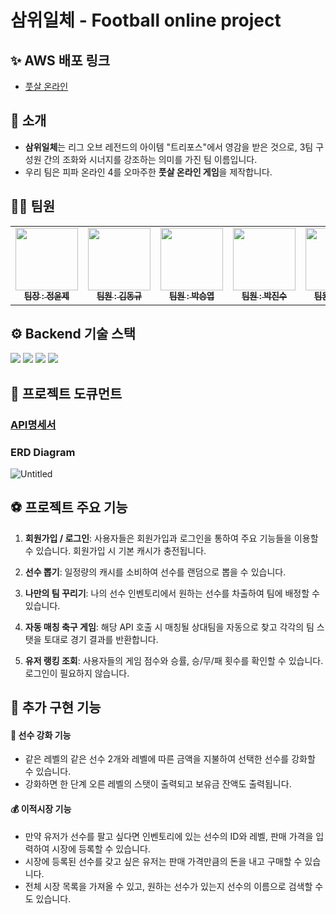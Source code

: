 # 삼위일체 - Football online project

## ✨ AWS 배포 링크

- [풋살 온라인](http://talpangee.shop:3000)

## 👋 소개

- **삼위일체**는 리그 오브 레전드의 아이템 "트리포스"에서 영감을 받은 것으로, 3팀 구성원 간의 조화와 시너지를 강조하는 의미를 가진 팀 이름입니다.
- 우리 팀은 피파 온라인 4를 오마주한 **풋살 온라인 게임**을 제작합니다.

## 👩‍💻 팀원

<table>
  <tbody>
    <tr>
      <td align="center"><a href="https://github.com/tmdwnsasa"><img src="https://avatars.githubusercontent.com/u/16133454?v=4" width="100px;" alt=""/><br /><sub><b> 팀장 : 정윤제 </b></sub></a><br /></td>
      <td align="center"><a href="https://github.com/Kdkplaton"><img src="https://avatars.githubusercontent.com/u/160683826?v=4" width="100px;" alt=""/><br /><sub><b> 팀원 : 김동규 </b></sub></a><br /></td>
      <td align="center"><a href="https://github.com/wantfree8937"><img src="https://avatars.githubusercontent.com/u/101966192?v=4" width="100px;" alt=""/><br /><sub><b> 팀원 : 박승엽 </b></sub></a><br /></td>
      <td align="center"><a href="https://github.com/TalpangEE"><img src="https://avatars.githubusercontent.com/u/106961017?v=4" width="100px;" alt=""/><br /><sub><b> 팀원 : 박진수 </b></sub></a><br /></td>
      <td align="center"><a href="https://github.com/KR-EGOIST"><img src="https://avatars.githubusercontent.com/u/54177070?v=4" width="100px;" alt=""/><br /><sub><b> 팀원 : 윤진호 </b></sub></a><br /></td>
      <td align="center"><a href="https://github.com/mimihimesama"><img src="https://avatars.githubusercontent.com/u/106059492?v=4" width="100px;" alt=""/><br /><sub><b> 팀원 : 황정민 </b></sub></a><br /></td>
    </tr>
  </tbody>
</table>

## ⚙️ Backend 기술 스택

<img src="https://img.shields.io/badge/node.js-339933?style=for-the-badge&logo=Node.js&logoColor=white">
<img src="https://img.shields.io/badge/express-000000?style=for-the-badge&logo=express&logoColor=white">
<img src="https://img.shields.io/badge/mysql-4479A1?style=for-the-badge&logo=mysql&logoColor=white">
<img src="https://img.shields.io/badge/prisma-2D3748?style=for-the-badge&logo=prisma&logoColor=white">

## 📄 프로젝트 도큐먼트

### [API명세서](https://opaque-onion-d3e.notion.site/API-1ec2e3bcb86440739b6782d95018c9f8)

### ERD Diagram

![Untitled](https://github.com/tmdwnsasa/Football_online_project/assets/101966192/a1f45b90-db12-4598-b871-a05ec7db1540)

## ⚽ 프로젝트 주요 기능

1. **회원가입 / 로그인**: 사용자들은 회원가입과 로그인을 통하여 주요 기능들을 이용할 수 있습니다. 회원가입 시 기본 캐시가 충전됩니다.

2. **선수 뽑기**: 일정량의 캐시를 소비하여 선수를 랜덤으로 뽑을 수 있습니다.

3. **나만의 팀 꾸리기**: 나의 선수 인벤토리에서 원하는 선수를 차출하여 팀에 배정할 수 있습니다.

4. **자동 매칭 축구 게임**: 해당 API 호출 시 매칭될 상대팀을 자동으로 찾고 각각의 팀 스탯을 토대로 경기 결과를 반환합니다.

5. **유저 랭킹 조회**: 사용자들의 게임 점수와 승률, 승/무/패 횟수를 확인할 수 있습니다. 로그인이 필요하지 않습니다.

## 🚀 추가 구현 기능

#### **💪 선수 강화 기능**

- 같은 레벨의 같은 선수 2개와 레벨에 따른 금액을 지불하여 선택한 선수를 강화할 수 있습니다.
- 강화하면 한 단계 오른 레벨의 스탯이 출력되고 보유금 잔액도 출력됩니다.

#### **💰 이적시장 기능**

- 만약 유저가 선수를 팔고 싶다면 인벤토리에 있는 선수의 ID와 레벨, 판매 가격을 입력하여 시장에 등록할 수 있습니다.
- 시장에 등록된 선수를 갖고 싶은 유저는 판매 가격만큼의 돈을 내고 구매할 수 있습니다.
- 전체 시장 목록을 가져올 수 있고, 원하는 선수가 있는지 선수의 이름으로 검색할 수도 있습니다.

